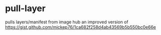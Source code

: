 # pull-layer
pulls layers/manifest from image hub 
an improved version of https://gist.github.com/mickep76/1ca682f258d4ab43569b5b550bc0e66e 
